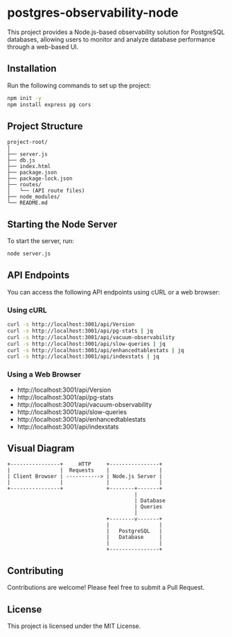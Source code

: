 # postgres-observability-node

This project provides a Node.js-based observability solution for PostgreSQL databases, allowing users to monitor and analyze database performance through a web-based UI.

## Installation

Run the following commands to set up the project:

```bash
npm init -y
npm install express pg cors
```

## Project Structure

```
project-root/
│
├── server.js
├── db.js
├── index.html
├── package.json
├── package-lock.json
├── routes/
│   └── (API route files)
├── node_modules/
└── README.md
```

## Starting the Node Server

To start the server, run:

```bash
node server.js
```

## API Endpoints

You can access the following API endpoints using cURL or a web browser:

### Using cURL

```bash
curl -s http://localhost:3001/api/Version
curl -s http://localhost:3001/api/pg-stats | jq
curl -s http://localhost:3001/api/vacuum-observability
curl -s http://localhost:3001/api/slow-queries | jq
curl -s http://localhost:3001/api/enhancedtablestats | jq
curl -s http://localhost:3001/api/indexstats | jq 
```

### Using a Web Browser

- http://localhost:3001/api/Version
- http://localhost:3001/api/pg-stats
- http://localhost:3001/api/vacuum-observability
- http://localhost:3001/api/slow-queries
- http://localhost:3001/api/enhancedtablestats
- http://localhost:3001/api/indexstats

## Visual Diagram

```
+----------------+     HTTP     +----------------+
|                |  Requests    |                |
| Client Browser | -----------> | Node.js Server |
|                |              |                |
+----------------+              +--------+-------+
                                         |
                                         | Database
                                         | Queries
                                         |
                                +--------v-------+
                                |                |
                                |   PostgreSQL   |
                                |   Database     |
                                |                |
                                +----------------+
```

## Contributing

Contributions are welcome! Please feel free to submit a Pull Request.

## License

This project is licensed under the MIT License.



